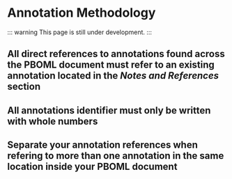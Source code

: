 # Annotation Methodology

::: warning
This page is still under development.
:::

## All direct references to annotations found across the PBOML document must refer to an existing annotation located in the *Notes and References* section

## All annotations identifier must only be written with whole numbers

## Separate your annotation references when refering to more than one annotation in the same location inside your PBOML document
